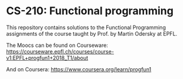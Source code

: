 # CS-210: Functional programming
This repository contains solutions to the Functional Programming assignments of the course taught by Prof. by Martin Odersky at EPFL.

The Moocs can be found on Courseware: https://courseware.epfl.ch/courses/course-v1:EPFL+progfun1+2018_T1/about

And on Coursera: https://www.coursera.org/learn/progfun1
